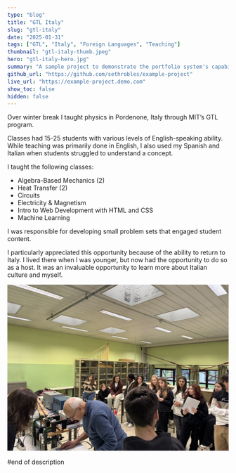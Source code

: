 ```yaml
---
type: "blog"
title: "GTL Italy"
slug: "gtl-italy"
date: "2025-01-31"
tags: ["GTL", "Italy", "Foreign Languages", "Teaching"]
thumbnail: "gtl-italy-thumb.jpeg"
hero: "gtl-italy-hero.jpg"
summary: "A sample project to demonstrate the portfolio system's capabilities with Markdown rendering, code highlighting, and LaTeX support."
github_url: "https://github.com/sethrobles/example-project"
live_url: "https://example-project.demo.com"
show_toc: false
hidden: false
---
```



<!-- # This is the description -->
Over winter break I taught physics in Pordenone, Italy through MIT’s GTL program.

Classes had 15-25 students with various levels of English-speaking ability. While teaching was primarily done in English, I also used my Spanish and Italian when students struggled to understand a concept.

I taught the following classes:

- Algebra-Based Mechanics (2)
- Heat Transfer (2)
- Circuits
- Electricity & Magnetism
- Intro to Web Development with HTML and CSS
- Machine Learning

I was responsible for developing small problem sets that engaged student content.

I particularly appreciated this opportunity because of the ability to return to Italy. I lived there when I was younger, but now had the opportunity to do so as a host. It was an invaluable opportunity to learn more about Italian culture and myself.

![Teaching demo](/static/uploads/blogs/gtl-italy/gtl-experiment.jpeg)

#end of description
